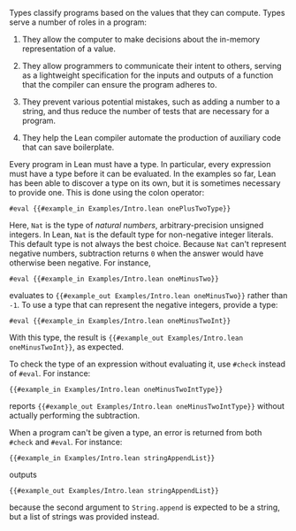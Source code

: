 Types classify programs based on the values that they can
compute. Types serve a number of roles in a program:

 1. They allow the computer to make decisions about the in-memory
    representation of a value.

 2. They allow programmers to communicate their intent to others,
    serving as a lightweight specification for the inputs and outputs
    of a function that the compiler can ensure the program adheres to.

 3. They prevent various potential mistakes, such as adding a number
    to a string, and thus reduce the number of tests that are
    necessary for a program.
    
 4. They help the Lean compiler automate the production of auxiliary
    code that can save boilerplate.

Every program in Lean must have a type. In particular, every
expression must have a type before it can be evaluated. In the
examples so far, Lean has been able to discover a type on its own, but
it is sometimes necessary to provide one. This is done using the colon
operator:

```Lean
#eval {{#example_in Examples/Intro.lean onePlusTwoType}}
```

Here, `Nat` is the type of _natural numbers_, arbitrary-precision
unsigned integers. In Lean, `Nat` is the default type for non-negative
integer literals. This default type is not always the best
choice. Because `Nat` can't represent negative numbers, subtraction
returns `0` when the answer would have otherwise been negative. For
instance,

```Lean
#eval {{#example_in Examples/Intro.lean oneMinusTwo}}
```

evaluates to `{{#example_out Examples/Intro.lean oneMinusTwo}}` rather
than `-1`. To use a type that can represent the negative integers,
provide a type:

```Lean
#eval {{#example_in Examples/Intro.lean oneMinusTwoInt}}
```

With this type, the result is `{{#example_out Examples/Intro.lean oneMinusTwoInt}}`, as expected.

To check the type of an expression without evaluating it, use `#check`
instead of `#eval`. For instance:

```Lean
{{#example_in Examples/Intro.lean oneMinusTwoIntType}}
```

reports `{{#example_out Examples/Intro.lean oneMinusTwoIntType}}` without actually performing the subtraction.

When a program can't be given a type, an error is returned from both
`#check` and `#eval`. For instance:

```Lean
{{#example_in Examples/Intro.lean stringAppendList}}
```

outputs

```
{{#example_out Examples/Intro.lean stringAppendList}}
```

because the second argument to ``String.append`` is expected to be a
string, but a list of strings was provided instead.

